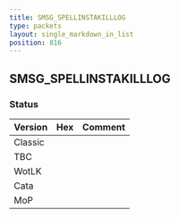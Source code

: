 ```yaml
---
title: SMSG_SPELLINSTAKILLLOG
type: packets
layout: single_markdown_in_list
position: 816
---
```


## SMSG_SPELLINSTAKILLLOG

### Status

Version | Hex | Comment
---------- | ---------- | ---------- 
Classic |  |  
TBC |  |  
WotLK |  |  
Cata |  |  
MoP |  |  